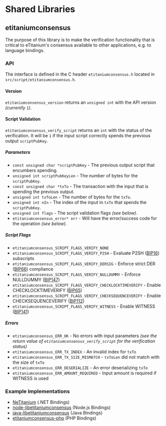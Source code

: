 Shared Libraries
================

## etitaniumconsensus

The purpose of this library is to make the verification functionality that is critical to eTitanium's consensus available to other applications, e.g. to language bindings.

### API

The interface is defined in the C header `etitaniumconsensus.h` located in `src/script/etitaniumconsensus.h`.

#### Version

`etitaniumconsensus_version` returns an `unsigned int` with the API version *(currently `1`)*.

#### Script Validation

`etitaniumconsensus_verify_script` returns an `int` with the status of the verification. It will be `1` if the input script correctly spends the previous output `scriptPubKey`.

##### Parameters
- `const unsigned char *scriptPubKey` - The previous output script that encumbers spending.
- `unsigned int scriptPubKeyLen` - The number of bytes for the `scriptPubKey`.
- `const unsigned char *txTo` - The transaction with the input that is spending the previous output.
- `unsigned int txToLen` - The number of bytes for the `txTo`.
- `unsigned int nIn` - The index of the input in `txTo` that spends the `scriptPubKey`.
- `unsigned int flags` - The script validation flags *(see below)*.
- `etitaniumconsensus_error* err` - Will have the error/success code for the operation *(see below)*.

##### Script Flags
- `etitaniumconsensus_SCRIPT_FLAGS_VERIFY_NONE`
- `etitaniumconsensus_SCRIPT_FLAGS_VERIFY_P2SH` - Evaluate P2SH ([BIP16](https://github.com/etitanium/bips/blob/master/bip-0016.mediawiki)) subscripts
- `etitaniumconsensus_SCRIPT_FLAGS_VERIFY_DERSIG` - Enforce strict DER ([BIP66](https://github.com/etitanium/bips/blob/master/bip-0066.mediawiki)) compliance
- `etitaniumconsensus_SCRIPT_FLAGS_VERIFY_NULLDUMMY` - Enforce NULLDUMMY ([BIP147](https://github.com/etitanium/bips/blob/master/bip-0147.mediawiki))
- `etitaniumconsensus_SCRIPT_FLAGS_VERIFY_CHECKLOCKTIMEVERIFY` - Enable CHECKLOCKTIMEVERIFY ([BIP65](https://github.com/etitanium/bips/blob/master/bip-0065.mediawiki))
- `etitaniumconsensus_SCRIPT_FLAGS_VERIFY_CHECKSEQUENCEVERIFY` - Enable CHECKSEQUENCEVERIFY ([BIP112](https://github.com/etitanium/bips/blob/master/bip-0112.mediawiki))
- `etitaniumconsensus_SCRIPT_FLAGS_VERIFY_WITNESS` - Enable WITNESS ([BIP141](https://github.com/etitanium/bips/blob/master/bip-0141.mediawiki))

##### Errors
- `etitaniumconsensus_ERR_OK` - No errors with input parameters *(see the return value of `etitaniumconsensus_verify_script` for the verification status)*
- `etitaniumconsensus_ERR_TX_INDEX` - An invalid index for `txTo`
- `etitaniumconsensus_ERR_TX_SIZE_MISMATCH` - `txToLen` did not match with the size of `txTo`
- `etitaniumconsensus_ERR_DESERIALIZE` - An error deserializing `txTo`
- `etitaniumconsensus_ERR_AMOUNT_REQUIRED` - Input amount is required if WITNESS is used

### Example Implementations
- [NeTitanium](https://github.com/NicolasDorier/NeTitanium/blob/master/NeTitanium/Script.cs#L814) (.NET Bindings)
- [node-libetitaniumconsensus](https://github.com/bitpay/node-libetitaniumconsensus) (Node.js Bindings)
- [java-libetitaniumconsensus](https://github.com/dexX7/java-libetitaniumconsensus) (Java Bindings)
- [etitaniumconsensus-php](https://github.com/Bit-Wasp/etitaniumconsensus-php) (PHP Bindings)
